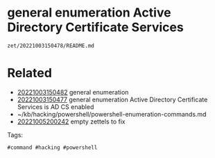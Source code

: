 # general enumeration Active Directory Certificate Services

` zet/20221003150478/README.md `

# Related

- [20221003150482](/zet/20221003150482/README.md) general enumeration
- [20221003150477](/zet/20221003150477/README.md) general enumeration Active Directory Certificate Services is AD CS enabled
- ~/kb/hacking/powershell/powershell-enumeration-commands.md
- [20221005200242](/zet/20221005200242/README.md) empty zettels to fix

Tags:

    #command #hacking #powershell 
